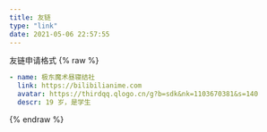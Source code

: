 ```yaml
---
title: 友链
type: "link"
date: 2021-05-06 22:57:55
---
```


友链申请格式
{% raw %}
```yml
- name: 极东魔术昼寝结社
  link: https://bilibilianime.com
  avatar: https://thirdqq.qlogo.cn/g?b=sdk&nk=1103670381&s=140
  descr: 19 岁，是学生
```
{% endraw %}